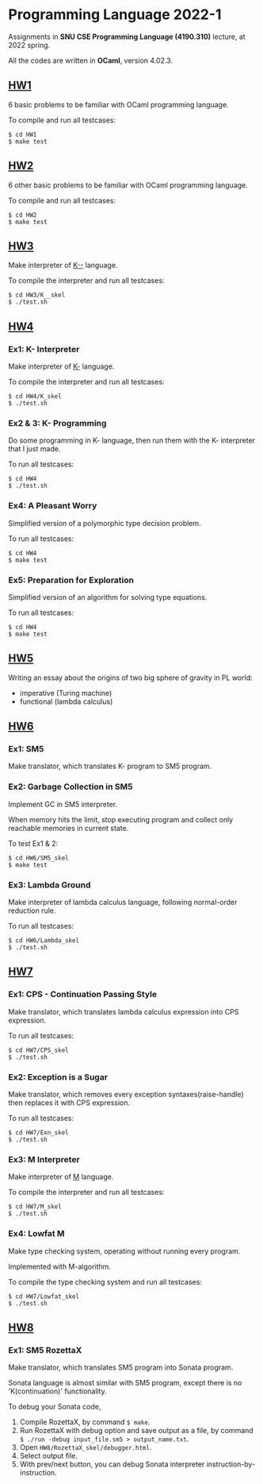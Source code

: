 # Programming Language 2022-1

Assignments in **SNU CSE Programming Language (4190.310)** lecture, at 2022 spring.

All the codes are written in **OCaml**, version 4.02.3.

## [HW1](https://github.com/ckswjd99/SNUPL-2022-1/blob/main/HW1/hw1.pdf)
6 basic problems to be familiar with OCaml programming language.

To compile and run all testcases:

```
$ cd HW1
$ make test
```

## [HW2](https://github.com/ckswjd99/SNUPL-2022-1/blob/main/HW2/hw2.pdf)
6 other basic problems to be familiar with OCaml programming language.

To compile and run all testcases:

```
$ cd HW2
$ make test
```

## [HW3](https://github.com/ckswjd99/SNUPL-2022-1/blob/main/HW3/hw3.pdf)
Make interpreter of [K--](https://github.com/ckswjd99/SNUPL-2022-1/blob/main/HW3/K--.pdf) language.

To compile the interpreter and run all testcases:

```
$ cd HW3/K__skel
$ ./test.sh
```

## [HW4](https://github.com/ckswjd99/SNUPL-2022-1/blob/main/HW4/hw4.pdf)
### Ex1: K- Interpreter
Make interpreter of [K-](https://github.com/ckswjd99/SNUPL-2022-1/blob/main/HW4/K-.pdf) language.

To compile the interpreter and run all testcases:

```
$ cd HW4/K_skel
$ ./test.sh
```

### Ex2 & 3: K- Programming
Do some programming in K- language, then run them with the K- interpreter that I just made.

To run all testcases:
```
$ cd HW4
$ ./test.sh
```

### Ex4: A Pleasant Worry
Simplified version of a polymorphic type decision problem.

To run all testcases:

```
$ cd HW4
$ make test
```

### Ex5: Preparation for Exploration
Simplified version of an algorithm for solving type equations.

To run all testcases:

```
$ cd HW4
$ make test
```

## [HW5](https://github.com/ckswjd99/SNUPL-2022-1/blob/main/HW5/hw5.pdf)
Writing an essay about the origins of two big sphere of gravity in PL world: 
- imperative (Turing machine)
- functional (lambda calculus)

## [HW6](https://github.com/ckswjd99/SNUPL-2022-1/blob/main/HW6/hw6.pdf)
### Ex1: SM5
Make translator, which translates K- program to SM5 program.

### Ex2: Garbage Collection in SM5
Implement GC in SM5 interpreter.

When memory hits the limit, stop executing program and collect only reachable memories in current state.

To test Ex1 & 2:
```
$ cd HW6/SM5_skel
$ make test
```

### Ex3: Lambda Ground
Make interpreter of lambda calculus language, following normal-order reduction rule.

To run all testcases:
```
$ cd HW6/Lambda_skel
$ ./test.sh
```

## [HW7](https://github.com/ckswjd99/SNUPL-2022-1/blob/main/HW7/hw7.pdf)
### Ex1: CPS - Continuation Passing Style
Make translator, which translates lambda calculus expression into CPS expression.

To run all testcases:
```
$ cd HW7/CPS_skel
$ ./test.sh
```

### Ex2: Exception is a Sugar
Make translator, which removes every exception syntaxes(raise-handle) then replaces it with CPS expression.

To run all testcases:
```
$ cd HW7/Exn_skel
$ ./test.sh
```

### Ex3: M Interpreter
Make interpreter of [M](https://github.com/ckswjd99/SNUPL-2022-1/blob/main/HW7/M.pdf) language.

To compile the interpreter and run all testcases:

```
$ cd HW7/M_skel
$ ./test.sh
```

### Ex4: Lowfat M
Make type checking system, operating without running every program.

Implemented with M-algorithm.

To compile the type checking system and run all testcases:

```
$ cd HW7/Lowfat_skel
$ ./test.sh
```

## [HW8](https://github.com/ckswjd99/SNUPL-2022-1/blob/main/HW8/hw8.pdf)
### Ex1: SM5 RozettaX
Make translator, which translates SM5 program into Sonata program.

Sonata language is almost similar with SM5 program, except there is no 'K(continuation)' functionality.

To debug your Sonata code,
1. Compile RozettaX, by command `$ make`.
2. Run RozettaX with debug option and save output as a file, by command `$ ./run -debug input_file.sm5 > output_name.txt`.
3. Open `HW8/RozettaX_skel/debugger.html`.
4. Select output file.
5. With prev/next button, you can debug Sonata interpreter instruction-by-instruction.
